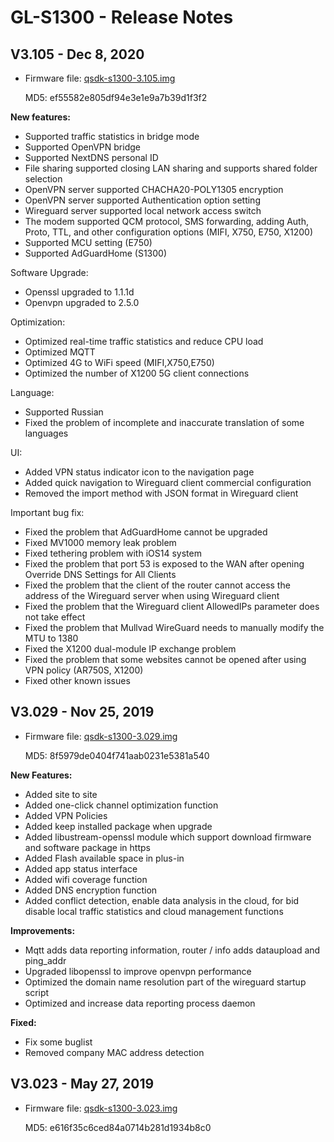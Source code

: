 # GL-S1300 - Release Notes

## V3.105 - Dec 8, 2020

- Firmware file: [qsdk-s1300-3.105.img](https://fw.gl-inet.com/firmware/s1300/release/qsdk-s1300-3.105.img)

    MD5: ef55582e805df94e3e1e9a7b39d1f3f2

**New features:**

- Supported traffic statistics in bridge mode
- Supported OpenVPN bridge
- Supported NextDNS personal ID
- File sharing supported closing LAN sharing and supports shared folder selection
- OpenVPN server supported CHACHA20-POLY1305 encryption
- OpenVPN server supported Authentication option setting
- Wireguard server supported local network access switch
- The modem supported QCM protocol, SMS forwarding, adding Auth, Proto, TTL, and other configuration options (MIFI, X750, E750, X1200)
- Supported MCU setting (E750)
- Supported AdGuardHome (S1300)

Software Upgrade:

- Openssl upgraded to 1.1.1d
- Openvpn upgraded to 2.5.0

Optimization:

- Optimized real-time traffic statistics and reduce CPU load
- Optimized MQTT
- Optimized 4G to WiFi speed (MIFI,X750,E750)
- Optimized the number of X1200 5G client connections

Language:

- Supported Russian
- Fixed the problem of incomplete and inaccurate translation of some languages

UI:

- Added VPN status indicator icon to the navigation page
- Added quick navigation to Wireguard client commercial configuration
- Removed the import method with JSON format in Wireguard client 

Important bug fix:

- Fixed the problem that AdGuardHome cannot be upgraded
- Fixed MV1000 memory leak problem
- Fixed tethering problem with iOS14 system
- Fixed the problem that port 53 is exposed to the WAN after opening Override DNS Settings for All Clients
- Fixed the problem that the client of the router cannot access the address of the Wireguard server when using Wireguard client
- Fixed the problem that the Wireguard client AllowedIPs parameter does not take effect
- Fixed the problem that Mullvad WireGuard needs to manually modify the MTU to 1380
- Fixed the X1200 dual-module IP exchange problem
- Fixed the problem that some websites cannot be opened after using VPN policy (AR750S, X1200)
- Fixed other known issues

## V3.029 - Nov 25, 2019

- Firmware file: [qsdk-s1300-3.029.img](https://fw.gl-inet.com/firmware/s1300/release/qsdk-s1300-3.029.img)

    MD5: 8f5979de0404f741aab0231e5381a540

**New Features:**

- Added site to site
- Added one-click channel optimization function
- Added VPN Policies
- Added keep installed package when upgrade
- Added libustream-openssl module which support download firmware and software package in https
- Added Flash available space in plus-in
- Added app status interface
- Added wifi coverage function
- Added DNS encryption function
- Added conflict detection, enable data analysis in the cloud, for bid disable local traffic statistics and cloud management functions


**Improvements:**


- Mqtt adds data reporting information, router / info adds dataupload and ping_addr
- Upgraded libopenssl to improve openvpn performance
- Optimized the domain name resolution part of the wireguard startup script
- Optimized and increase data reporting process daemon

**Fixed:**

- Fix some buglist
- Removed company MAC address detection

## V3.023 - May 27, 2019

- Firmware file: [qsdk-s1300-3.023.img](https://fw.gl-inet.com/firmware/s1300/release/qsdk-s1300-3.023.img)

    MD5: e616f35c6ced84a0714b281d1934b8c0

    
